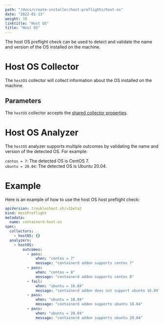 ```yaml
---
path: "/docs/create-installer/host-preflights/host-os"
date: "2022-01-13"
weight: 30
linktitle: "Host OS"
title: "Host OS"
---
```

 
The host OS preflight check can be used to detect and validate the name and version of the OS installed on the machine.

# Host OS Collector

The `hostOS` collector will collect information about the OS installed on the machine.

## Parameters

The `hostOS` collector accepts the [shared collector properties](https://troubleshoot.sh/docs/collect/collectors/#shared-properties).

# Host OS Analyzer

The `hostOS` analyzer supports multiple outcomes by validating the name and version of the detected OS. For example:

`centos = 7`: The detected OS is CentOS 7.</br>
`ubuntu = 20.04`: The detected OS is Ubuntu 20.04.

# Example

Here is an example of how to use the host OS host preflight check:

```yaml
apiVersion: troubleshoot.sh/v1beta2
kind: HostPreflight
metadata:
  name: containerd-host-os
spec:
  collectors:
    - hostOS: {}
  analyzers:
    - hostOS:
        outcomes:
          - pass:
              when: "centos = 7"
              message: "containerd addon supports centos 7"
          - pass:
              when: "centos = 8"
              message: "containerd addon supports centos 8"
          - fail:
              when: "ubuntu = 16.04"
              message: "containerd addon does not support ubuntu 16.04"
          - pass:
              when: "ubuntu = 18.04"
              message: "containerd addon supports ubuntu 18.04"
          - pass:
              when: "ubuntu = 20.04"
              message: "containerd addon supports ubuntu 20.04"
```

